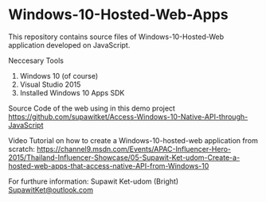 # Windows-10-Hosted-Web-Apps
This repository contains source files of Windows-10-Hosted-Web application developed on JavaScript.

Neccesary Tools
1. Windows 10 (of course)
2. Visual Studio 2015
3. Installed Windows 10 Apps SDK

Source Code of the web using in this demo project
https://github.com/supawitket/Access-Windows-10-Native-API-through-JavaScript

Video Tutorial on how to create a Windows-10-hosted-web application from scratch:
https://channel9.msdn.com/Events/APAC-Influencer-Hero-2015/Thailand-Influencer-Showcase/05-Supawit-Ket-udom-Create-a-hosted-web-apps-that-access-native-API-from-Windows-10


For furthure information:
Supawit Ket-udom (Bright)
SupawitKet@outlook.com
